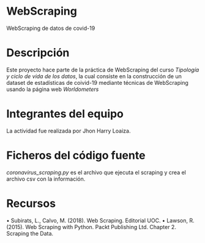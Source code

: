 # WebScraping
WebScraping de datos de covid-19

# Descripción

Este proyecto hace parte de la práctica de WebScraping del curso *Tipología y ciclo de vida de los datos*, la cual consiste en la construcción de un dataset de estadísticas de coivid-19 mediante técnicas de WebScraping usando la página web *Worldometers*

# Integrantes del equipo
La actividad fue realizada por Jhon Harry Loaiza.

# Ficheros del código fuente
*coronavirus_scraping.py* es el archivo que ejecuta el scraping y crea el archivo csv con la información. 

# Recursos
•	Subirats, L., Calvo, M. (2018). Web Scraping. Editorial UOC.
•	Lawson, R. (2015). Web Scraping with Python. Packt Publishing Ltd. Chapter 2. Scraping the Data.
